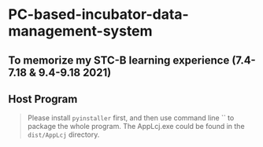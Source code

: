 # PC-based-incubator-data-management-system
## To memorize my STC-B learning experience (7.4-7.18 &amp; 9.4-9.18 2021)

## Host Program
> Please install `pyinstaller` first, and then use command line `` to package the whole program. The AppLcj.exe could be found in the `dist/AppLcj` directory. 
